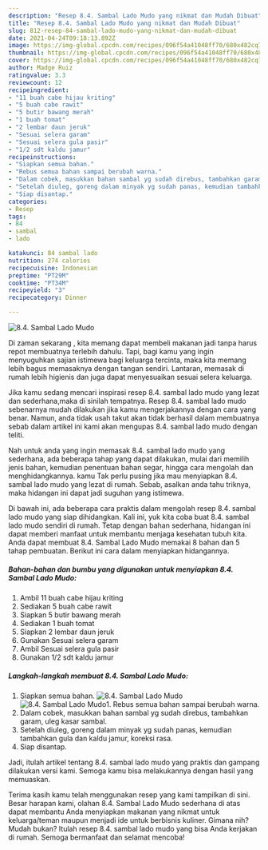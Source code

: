 ```yaml
---
description: "Resep 8.4. Sambal Lado Mudo yang nikmat dan Mudah Dibuat"
title: "Resep 8.4. Sambal Lado Mudo yang nikmat dan Mudah Dibuat"
slug: 812-resep-84-sambal-lado-mudo-yang-nikmat-dan-mudah-dibuat
date: 2021-04-24T09:18:13.892Z
image: https://img-global.cpcdn.com/recipes/096f54a41048ff70/680x482cq70/84-sambal-lado-mudo-foto-resep-utama.jpg
thumbnail: https://img-global.cpcdn.com/recipes/096f54a41048ff70/680x482cq70/84-sambal-lado-mudo-foto-resep-utama.jpg
cover: https://img-global.cpcdn.com/recipes/096f54a41048ff70/680x482cq70/84-sambal-lado-mudo-foto-resep-utama.jpg
author: Madge Ruiz
ratingvalue: 3.3
reviewcount: 12
recipeingredient:
- "11 buah cabe hijau kriting"
- "5 buah cabe rawit"
- "5 butir bawang merah"
- "1 buah tomat"
- "2 lembar daun jeruk"
- "Sesuai selera garam"
- "Sesuai selera gula pasir"
- "1/2 sdt kaldu jamur"
recipeinstructions:
- "Siapkan semua bahan."
- "Rebus semua bahan sampai berubah warna."
- "Dalam cobek, masukkan bahan sambal yg sudah direbus, tambahkan garam, uleg kasar sambal."
- "Setelah diuleg, goreng dalam minyak yg sudah panas, kemudian tambahkan gula dan kaldu jamur, koreksi rasa."
- "Siap disantap."
categories:
- Resep
tags:
- 84
- sambal
- lado

katakunci: 84 sambal lado 
nutrition: 274 calories
recipecuisine: Indonesian
preptime: "PT29M"
cooktime: "PT34M"
recipeyield: "3"
recipecategory: Dinner

---
```



![8.4. Sambal Lado Mudo](https://img-global.cpcdn.com/recipes/096f54a41048ff70/680x482cq70/84-sambal-lado-mudo-foto-resep-utama.jpg)

Di zaman  sekarang , kita memang dapat membeli makanan jadi tanpa harus repot membuatnya terlebih dahulu. Tapi, bagi kamu yang ingin menyuguhkan sajian istimewa bagi keluarga tercinta, maka kita memang lebih bagus memasaknya dengan tangan sendiri. Lantaran, memasak di rumah lebih higienis dan juga dapat menyesuaikan sesuai selera keluarga.

Jika kamu sedang mencari inspirasi resep 8.4. sambal lado mudo yang lezat dan sederhana,maka di sinilah tempatnya. Resep 8.4. sambal lado mudo  sebenarnya mudah dilakukan jika kamu mengerjakannya dengan cara yang benar. Namun, anda tidak usah takut akan tidak berhasil dalam membuatnya 
sebab dalam artikel ini kami akan mengupas 8.4. sambal lado mudo dengan teliti.  



Nah untuk anda yang ingin memasak 8.4. sambal lado mudo yang sederhana, ada beberapa tahap yang dapat dilakukan, mulai dari memilih jenis bahan, kemudian penentuan bahan segar, hingga cara mengolah dan menghidangkannya. kamu Tak perlu pusing jika mau menyiapkan 8.4. sambal lado mudo yang lezat di rumah. Sebab, asalkan anda  tahu triknya, maka hidangan ini dapat jadi suguhan yang istimewa.

Di bawah ini, ada beberapa cara praktis  dalam mengolah resep 8.4. sambal lado mudo yang siap dihidangkan. Kali ini, yuk kita coba buat 8.4. sambal lado mudo sendiri di rumah. Tetap dengan bahan sederhana, hidangan ini dapat memberi manfaat untuk membantu menjaga kesehatan tubuh kita. Anda dapat membuat 8.4. Sambal Lado Mudo memakai 8 bahan dan 5 tahap pembuatan. Berikut ini cara dalam menyiapkan hidangannya.

<!--inarticleads1-->

##### Bahan-bahan dan bumbu yang digunakan untuk menyiapkan 8.4. Sambal Lado Mudo:

1. Ambil 11 buah cabe hijau kriting
1. Sediakan 5 buah cabe rawit
1. Siapkan 5 butir bawang merah
1. Sediakan 1 buah tomat
1. Siapkan 2 lembar daun jeruk
1. Gunakan Sesuai selera garam
1. Ambil Sesuai selera gula pasir
1. Gunakan 1/2 sdt kaldu jamur




<!--inarticleads2-->

##### Langkah-langkah membuat 8.4. Sambal Lado Mudo:

1. Siapkan semua bahan.
<img src="https://img-global.cpcdn.com/steps/14cdb83db4fc8f8b/160x128cq70/84-sambal-lado-mudo-langkah-memasak-1-foto.jpg" alt="8.4. Sambal Lado Mudo"><img src="https://img-global.cpcdn.com/steps/ec7b0bfa080c2e80/160x128cq70/84-sambal-lado-mudo-langkah-memasak-1-foto.jpg" alt="8.4. Sambal Lado Mudo">1. Rebus semua bahan sampai berubah warna.
1. Dalam cobek, masukkan bahan sambal yg sudah direbus, tambahkan garam, uleg kasar sambal.
1. Setelah diuleg, goreng dalam minyak yg sudah panas, kemudian tambahkan gula dan kaldu jamur, koreksi rasa.
1. Siap disantap.




Jadi, itulah artikel tentang  8.4. sambal lado mudo  yang praktis dan gampang dilakukan versi kami. Semoga kamu bisa melakukannya dengan hasil yang memuaskan. 

Terima kasih kamu telah menggunakan resep yang kami tampilkan di sini. Besar harapan kami, olahan  8.4. Sambal Lado Mudo sederhana di atas dapat membantu Anda menyiapkan makanan yang nikmat untuk keluarga/teman maupun menjadi ide untuk berbisnis kuliner. Gimana nih? Mudah bukan? Itulah resep 8.4. sambal lado mudo yang bisa Anda kerjakan di rumah. Semoga bermanfaat dan selamat mencoba!

